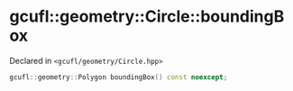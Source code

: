 # gcufl::geometry::Circle::boundingBox
Declared in `<gcufl/geometry/Circle.hpp>`
```cpp
gcufl::geometry::Polygon boundingBox() const noexcept;
```
